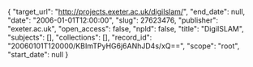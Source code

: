 {
  "target_url": "http://projects.exeter.ac.uk/digiIslam/", 
  "end_date": null, 
  "date": "2006-01-01T12:00:00", 
  "slug": 27623476, 
  "publisher": "exeter.ac.uk", 
  "open_access": false, 
  "npld": false, 
  "title": "DigiISLAM", 
  "subjects": [], 
  "collections": [], 
  "record_id": "20060101T120000/KBImTPyHG6j6ANhJD4s/xQ==", 
  "scope": "root", 
  "start_date": null
}


